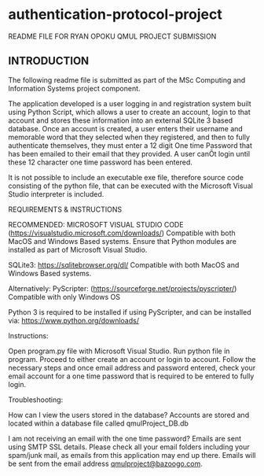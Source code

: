 # authentication-protocol-project

README FILE FOR RYAN OPOKU QMUL PROJECT SUBMISSION

INTRODUCTION
------------
The following readme file is submitted as part of the MSc Computing and Information Systems project component.

The application developed is a user logging in and registration system built using Python Script, which allows a user to create an account, login to that account and stores these information into an external SQLite 3 based database. Once an account is created, a user enters their username and memorable word that they selected when they registered, and then to fully authenticate themselves, they must enter a 12 digit One time Password that has been emailed to their email that they provided. A user canÕt login until these 12 character one time password has been entered.

It is not possible to include an executable exe file, therefore source code consisting of the python file, that can be executed with the Microsoft Visual Studio interpreter is included.  

REQUIREMENTS & INSTRUCTIONS

RECOMMENDED: MICROSOFT VISUAL STUDIO CODE (https://visualstudio.microsoft.com/downloads/)
Compatible with both MacOS and Windows Based systems.
Ensure that Python modules are installed as part of Microsoft Visual Studio.

SQLite3: https://sqlitebrowser.org/dl/
Compatible with both MacOS and Windows Based systems.


Alternatively:
PyScripter: (https://sourceforge.net/projects/pyscripter/)
Compatible with only Windows OS

Python 3 is required to be installed if using PyScripter, and can be installed via: https://www.python.org/downloads/


Instructions:

Open program.py file with Microsoft Visual Studio.
Run python file in program.
Proceed to either create an account or login to account.
Follow the necessary steps and once email address and password entered, check your email account for a one time password that is required to be entered to fully login.

Troubleshooting:

How can I view the users stored in the database?
Accounts are stored and located within a database file called qmulProject_DB.db

I am not receiving an email with the one time password?
Emails are sent using SMTP SSL details. Please check all your email folders including your spam/junk mail, as emails from this application may end up there. Emails will be sent from the email address qmulproject@bazoogo.com.
